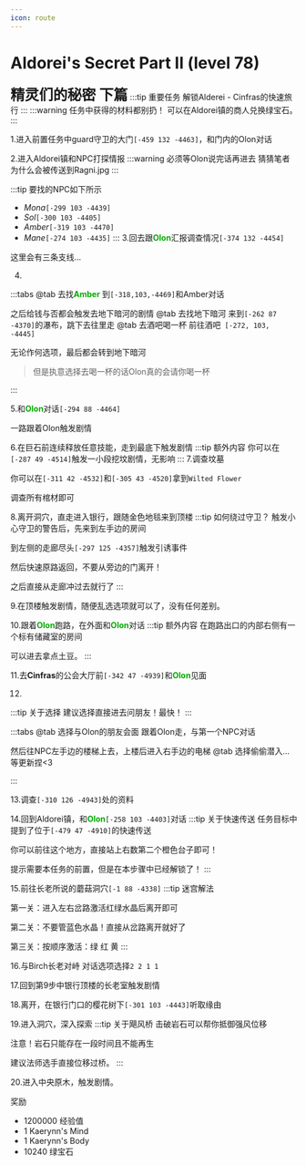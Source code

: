 ```yaml
---
icon: route
---
```

# Aldorei's Secret Part II (level 78)
<span style="font-size: 25px;">**精灵们的秘密 下篇**</span>
:::tip 重要任务
解锁Alderei - Cinfras的快速旅行
:::
:::warning 任务中获得的材料都别扔！
可以在Aldorei镇的商人兑换绿宝石。
:::

1.进入前置任务中guard守卫的大门`[-459 132 -4463]`，和门内的Olon对话

2.进入Aldorei镇和NPC打探情报
:::warning 必须等Olon说完话再进去
猜猜笔者为什么会被传送到Ragni.jpg
:::

:::tip 要找的NPC如下所示
+ *Mona*`[-299 103 -4439]`
+ *Sol*`[-300 103 -4405]`
+ *Amber*`[-319 103 -4470]`
+ *Mane*`[-274 103 -4435]`
:::
3.回去跟<font color=00AA00>**Olon**</font>汇报调查情况`[-374 132 -4454]`

这里会有三条支线...

4.
:::tabs
@tab 去找<font color=00AA00>**Amber**</font>
到`[-318,103,-4469]`和Amber对话

之后给钱与否都会触发去地下暗河的剧情
@tab 去找地下暗河
来到`[-262 87 -4370]`的瀑布，跳下去往里走
@tab 去酒吧喝一杯
前往酒吧` [-272, 103, -4445]`

无论作何选项，最后都会转到地下暗河
>但是执意选择去喝一杯的话Olon真的会请你喝一杯

:::

5.和<font color=00AA00>**Olon**</font>对话`[-294 88 -4464]`

一路跟着Olon触发剧情

6.在巨石前连续释放任意技能，走到最底下触发剧情
:::tip 额外内容
你可以在`[-287 49 -4514]`触发一小段挖坟剧情，无影响
:::
7.调查坟墓

你可以在`[-311 42 -4532]`和`[-305 43 -4520]`拿到`Wilted Flower`

调查所有棺材即可

8.离开洞穴，直走进入银行，跟随金色地毯来到顶楼
:::tip 如何绕过守卫？
触发小心守卫的警告后，先来到左手边的房间

到左侧的走廊尽头`[-297 125 -4357]`触发引诱事件

然后快速原路返回，不要从旁边的门离开！

之后直接从走廊冲过去就行了
:::

9.在顶楼触发剧情，随便乱选选项就可以了，没有任何差别。

10.跟着<font color=00AA00>**Olon**</font>跑路，在外面和<font color=00AA00>**Olon**</font>对话
:::tip 额外内容
在跑路出口的内部右侧有一个标有储藏室的房间

可以进去拿点土豆。
:::

11.去**Cinfras**的公会大厅前`[-342 47 -4939]`和<font color=00AA00>**Olon**</font>见面

12.
:::tip 关于选择
建议选择直接进去问朋友！最快！
:::


:::tabs
@tab 选择与Olon的朋友会面
跟着Olon走，与第一个NPC对话

然后往NPC左手边的楼梯上去，上楼后进入右手边的电梯
@tab 选择偷偷潜入...
等更新捏<3

:::

13.调查`[-310 126 -4943]`处的资料

14.回到Aldorei镇，和<font color=00AA00>**Olon**</font>`[-258 103 -4403]`对话
:::tip 关于快速传送
任务目标中提到了位于`[-479 47 -4910]`的快速传送

你可以前往这个地方，直接站上右数第二个橙色台子即可！

提示需要本任务的前置，但是在本步骤中已经解锁了！
:::

15.前往长老所说的蘑菇洞穴`[-1 88 -4338]`
:::tip
迷宫解法

第一关：进入左右岔路激活红绿水晶后离开即可

第二关：不要管蓝色水晶！直接从岔路离开就好了

第三关：按顺序激活：绿 红 黄
:::

16.与Birch长老对峙
对话选项选择`2 2 1 1`

17.回到第9步中银行顶楼的长老室触发剧情

18.离开，在银行门口的樱花树下`[-301 103 -4443]`听取缘由

19.进入洞穴，深入探索
:::tip 关于飓风桥
击破岩石可以帮你抵御强风位移

注意！岩石只能存在一段时间且不能再生

建议法师选手直接位移过桥。
:::

20.进入中央原木，触发剧情。

奖励
+ 1200000 经验值
+ 1 Kaerynn's Mind
+ 1 Kaerynn's Body
+ 10240 绿宝石